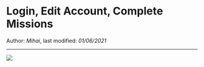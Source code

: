 # Login, Edit Account, Complete Missions

Author: *Mihai*, last modified: _01/06/2021_

---

![](https://www.youtube-nocookie.com/embed/pq1IemmBdrY?w=800&h=450)
